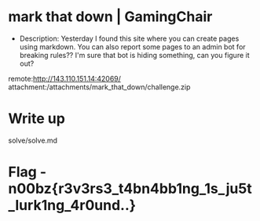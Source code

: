 # mark that down | GamingChair

- Description: Yesterday I found this site where you can create pages using markdown. You can also report some pages to an admin bot for breaking rules?? I'm sure that bot is hiding something, can you figure it out?

remote:http://143.110.151.14:42069/
attachment:/attachments/mark_that_down/challenge.zip

# Write up

solve/solve.md

# Flag - n00bz{r3v3rs3_t4bn4bb1ng_1s_ju5t_lurk1ng_4r0und..}
